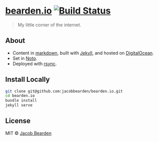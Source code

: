 # [bearden.io](http://bearden.io) [![Build Status](https://travis-ci.org/jacobbearden/bearden.io.svg?branch=master)](https://travis-ci.org/jacobbearden/bearden.io)

> My little corner of the internet.


## About
- Content in [markdown](//daringfireball.net/projects/markdown/), built with [Jekyll](//jekyllrb.com), and hosted on [DigitalOcean](//digitalocean.com).
- Set in [Noto](//google.com/get/noto/).
- Deployed with [rsync](//rsync.samba.org/).


## Install Locally
```bash
git clone git@github.com:jacobbearden/bearden.io.git
cd bearden.io
bundle install
jekyll serve
```


## License
MIT © [Jacob Bearden](//bearden.io)
